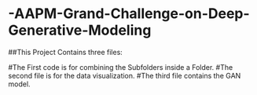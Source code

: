 # -AAPM-Grand-Challenge-on-Deep-Generative-Modeling

##This Project Contains three files:

#The First code is for combining the Subfolders inside a Folder.
#The second file is for the data visualization.
#The third file contains the GAN model.
